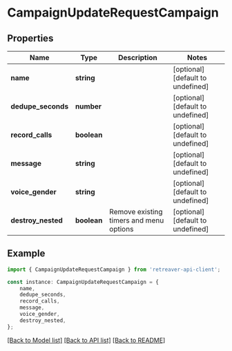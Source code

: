 # CampaignUpdateRequestCampaign


## Properties

Name | Type | Description | Notes
------------ | ------------- | ------------- | -------------
**name** | **string** |  | [optional] [default to undefined]
**dedupe_seconds** | **number** |  | [optional] [default to undefined]
**record_calls** | **boolean** |  | [optional] [default to undefined]
**message** | **string** |  | [optional] [default to undefined]
**voice_gender** | **string** |  | [optional] [default to undefined]
**destroy_nested** | **boolean** | Remove existing timers and menu options | [optional] [default to undefined]

## Example

```typescript
import { CampaignUpdateRequestCampaign } from 'retreaver-api-client';

const instance: CampaignUpdateRequestCampaign = {
    name,
    dedupe_seconds,
    record_calls,
    message,
    voice_gender,
    destroy_nested,
};
```

[[Back to Model list]](../README.md#documentation-for-models) [[Back to API list]](../README.md#documentation-for-api-endpoints) [[Back to README]](../README.md)
